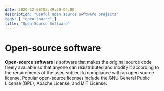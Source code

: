 ```yaml
---
date: 2020-12-08T08:49:30-04:00
description: "Useful open source software projects"
tags: [ "open-source" ]
title: "Open-Source Software"
---
```


# Open-source software

**Open-source software** is software that makes the original source code freely available so that anyone can redistributed and modify it according to the requirements of the user, subject to compliance with an open source license. Popular open-source licenses include the GNU General Public License (GPL), Apache License, and MIT License.
